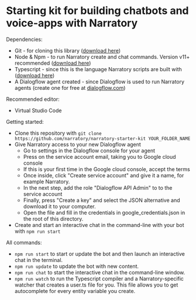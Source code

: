 # Starting kit for building chatbots and voice-apps with Narratory

Dependencies:
* Git - for cloning this library ([download here](https://git-scm.com/downloads))
* Node & Npm - to run Narratory create and chat commands. Version v11+ recommended ([download here](https://nodejs.org/en/download/))
* Typescript - since this is the language Narratory scripts are built with ([download here](https://www.typescriptlang.org/))
* A Dialogflow agent created - since Dialogflow is used to run Narratory agents (create one for free at [dialogflow.com](https://dialogflow.com))

Recommended editor: 
* Virtual Studio Code

Getting started:
* Clone this repository with `git clone https://github.com/narratory/narratory-starter-kit YOUR_FOLDER_NAME`
* Give Narratory access to your new Dialogflow agent
  * Go to settings in the Dialogflow console for your agent
  * Press on the service account email, taking you to Google cloud console
  * If this is your first time in the Google cloud console, accept the terms
  * Once inside, click "Create service account" and give it a name, for example Narratory.
  * In the next step, add the role "Dialogflow API Admin" to to the service account
  * Finally, press "Create a key" and select the JSON alternative and download it to your computer.
  * Open the file and fill in the credentials in google_credentials.json in the root of this directory.
* Create and start an interactive chat in the command-line with your bot with `npm run start`

All commands:
* `npm run start` to start or update the bot and then launch an interactive chat in the terminal.
* `npm run update` to update the bot with new content.
* `npm run chat` to start the interactive chat in the command-line window.
* `npm run watch` to run the Typescript compiler and a Narratory-specific watcher that creates a user.ts file for you. This file allows you to get autocomplete for every entity variable you create.

